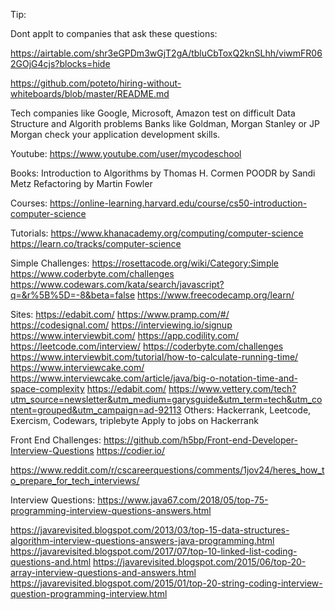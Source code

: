 Tip: 

Dont applt to companies that ask these questions:

https://airtable.com/shr3eGPDm3wGjT2gA/tbluCbToxQ2knSLhh/viwmFR062GOjG4cjs?blocks=hide

https://github.com/poteto/hiring-without-whiteboards/blob/master/README.md


Tech companies like Google, Microsoft, Amazon test on difficult Data Structure and Algorith problems
Banks like Goldman, Morgan Stanley or JP Morgan check your application development skills.

Youtube: 
https://www.youtube.com/user/mycodeschool

Books: 
  Introduction to Algorithms by Thomas H. Cormen
  POODR by Sandi Metz
  Refactoring by Martin Fowler

Courses:
  https://online-learning.harvard.edu/course/cs50-introduction-computer-science

Tutorials:
https://www.khanacademy.org/computing/computer-science
https://learn.co/tracks/computer-science
  
Simple Challenges:
https://rosettacode.org/wiki/Category:Simple
https://www.coderbyte.com/challenges
https://www.codewars.com/kata/search/javascript?q=&r%5B%5D=-8&beta=false
https://www.freecodecamp.org/learn/

Sites:
  https://edabit.com/
  https://www.pramp.com/#/
  https://codesignal.com/
  https://interviewing.io/signup
  https://www.interviewbit.com/
  https://app.codility.com/
  https://leetcode.com/interview/ 
  https://coderbyte.com/challenges
  https://www.interviewbit.com/tutorial/how-to-calculate-running-time/
  https://www.interviewcake.com/
  https://www.interviewcake.com/article/java/big-o-notation-time-and-space-complexity
  https://edabit.com/
  https://www.vettery.com/tech?utm_source=newsletter&utm_medium=garysguide&utm_term=tech&utm_content=grouped&utm_campaign=ad-92113
  Others: Hackerrank, Leetcode, Exercism, Codewars, triplebyte
  Apply to jobs on Hackerrank
  
  Front End Challenges: 
  https://github.com/h5bp/Front-end-Developer-Interview-Questions
  https://codier.io/



https://www.reddit.com/r/cscareerquestions/comments/1jov24/heres_how_to_prepare_for_tech_interviews/


Interview Questions:
https://www.java67.com/2018/05/top-75-programming-interview-questions-answers.html

  https://javarevisited.blogspot.com/2013/03/top-15-data-structures-algorithm-interview-questions-answers-java-programming.html
  https://javarevisited.blogspot.com/2017/07/top-10-linked-list-coding-questions-and.html
  https://javarevisited.blogspot.com/2015/06/top-20-array-interview-questions-and-answers.html
  https://javarevisited.blogspot.com/2015/01/top-20-string-coding-interview-question-programming-interview.html